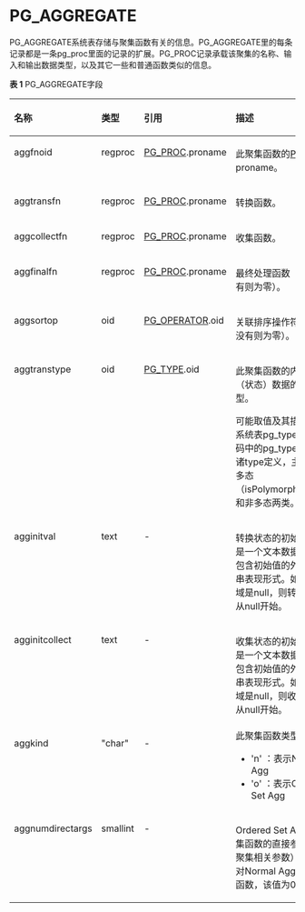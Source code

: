 # PG\_AGGREGATE<a name="ZH-CN_TOPIC_0289900746"></a>

PG\_AGGREGATE系统表存储与聚集函数有关的信息。PG\_AGGREGATE里的每条记录都是一条pg\_proc里面的记录的扩展。PG\_PROC记录承载该聚集的名称、输入和输出数据类型，以及其它一些和普通函数类似的信息。

**表 1**  PG\_AGGREGATE字段

<a name="zh-cn_topic_0283137420_zh-cn_topic_0237122266_zh-cn_topic_0059777833_t78348f63ee1d413abe2de0904b31eff5"></a>
<table><thead align="left"><tr id="zh-cn_topic_0283137420_zh-cn_topic_0237122266_zh-cn_topic_0059777833_r6f4b35ae2e6e452a9f6edadd9d513dc0"><th class="cellrowborder" valign="top" width="19.55%" id="mcps1.2.5.1.1"><p id="zh-cn_topic_0283137420_zh-cn_topic_0237122266_zh-cn_topic_0059777833_a19582f8192204642b048ba6e8797a25b"><a name="zh-cn_topic_0283137420_zh-cn_topic_0237122266_zh-cn_topic_0059777833_a19582f8192204642b048ba6e8797a25b"></a><a name="zh-cn_topic_0283137420_zh-cn_topic_0237122266_zh-cn_topic_0059777833_a19582f8192204642b048ba6e8797a25b"></a>名称</p>
</th>
<th class="cellrowborder" valign="top" width="13.530000000000001%" id="mcps1.2.5.1.2"><p id="zh-cn_topic_0283137420_zh-cn_topic_0237122266_zh-cn_topic_0059777833_aa99a45fc42a445aebb8976f1996d4ff8"><a name="zh-cn_topic_0283137420_zh-cn_topic_0237122266_zh-cn_topic_0059777833_aa99a45fc42a445aebb8976f1996d4ff8"></a><a name="zh-cn_topic_0283137420_zh-cn_topic_0237122266_zh-cn_topic_0059777833_aa99a45fc42a445aebb8976f1996d4ff8"></a>类型</p>
</th>
<th class="cellrowborder" valign="top" width="27.82%" id="mcps1.2.5.1.3"><p id="zh-cn_topic_0283137420_zh-cn_topic_0237122266_zh-cn_topic_0059777833_a7a77c327b4844e869145c59951ec4ff2"><a name="zh-cn_topic_0283137420_zh-cn_topic_0237122266_zh-cn_topic_0059777833_a7a77c327b4844e869145c59951ec4ff2"></a><a name="zh-cn_topic_0283137420_zh-cn_topic_0237122266_zh-cn_topic_0059777833_a7a77c327b4844e869145c59951ec4ff2"></a>引用</p>
</th>
<th class="cellrowborder" valign="top" width="39.1%" id="mcps1.2.5.1.4"><p id="zh-cn_topic_0283137420_zh-cn_topic_0237122266_zh-cn_topic_0059777833_a1f0cd8edd8b740cfa6f6efe73652afdb"><a name="zh-cn_topic_0283137420_zh-cn_topic_0237122266_zh-cn_topic_0059777833_a1f0cd8edd8b740cfa6f6efe73652afdb"></a><a name="zh-cn_topic_0283137420_zh-cn_topic_0237122266_zh-cn_topic_0059777833_a1f0cd8edd8b740cfa6f6efe73652afdb"></a>描述</p>
</th>
</tr>
</thead>
<tbody><tr id="zh-cn_topic_0283137420_zh-cn_topic_0237122266_zh-cn_topic_0059777833_r3b022eb846fb4c0c97ed1f81c87e5446"><td class="cellrowborder" valign="top" width="19.55%" headers="mcps1.2.5.1.1 "><p id="zh-cn_topic_0283137420_zh-cn_topic_0237122266_zh-cn_topic_0059777833_ad6b6de6abce74084a1c560fa3ea05394"><a name="zh-cn_topic_0283137420_zh-cn_topic_0237122266_zh-cn_topic_0059777833_ad6b6de6abce74084a1c560fa3ea05394"></a><a name="zh-cn_topic_0283137420_zh-cn_topic_0237122266_zh-cn_topic_0059777833_ad6b6de6abce74084a1c560fa3ea05394"></a>aggfnoid</p>
</td>
<td class="cellrowborder" valign="top" width="13.530000000000001%" headers="mcps1.2.5.1.2 "><p id="zh-cn_topic_0283137420_zh-cn_topic_0237122266_zh-cn_topic_0059777833_ac737df4a04874512836097580d7e353f"><a name="zh-cn_topic_0283137420_zh-cn_topic_0237122266_zh-cn_topic_0059777833_ac737df4a04874512836097580d7e353f"></a><a name="zh-cn_topic_0283137420_zh-cn_topic_0237122266_zh-cn_topic_0059777833_ac737df4a04874512836097580d7e353f"></a>regproc</p>
</td>
<td class="cellrowborder" valign="top" width="27.82%" headers="mcps1.2.5.1.3 "><p id="zh-cn_topic_0283137420_zh-cn_topic_0237122266_zh-cn_topic_0059777833_a4a1a0492f6b842d5baf94c9f1048429f"><a name="zh-cn_topic_0283137420_zh-cn_topic_0237122266_zh-cn_topic_0059777833_a4a1a0492f6b842d5baf94c9f1048429f"></a><a name="zh-cn_topic_0283137420_zh-cn_topic_0237122266_zh-cn_topic_0059777833_a4a1a0492f6b842d5baf94c9f1048429f"></a><a href="PG_PROC.md">PG_PROC</a>.proname</p>
</td>
<td class="cellrowborder" valign="top" width="39.1%" headers="mcps1.2.5.1.4 "><p id="zh-cn_topic_0283137420_zh-cn_topic_0237122266_p73401827141214"><a name="zh-cn_topic_0283137420_zh-cn_topic_0237122266_p73401827141214"></a><a name="zh-cn_topic_0283137420_zh-cn_topic_0237122266_p73401827141214"></a>此聚集函数的<a href="PG_PROC.md">PG_PROC</a> proname。</p>
</td>
</tr>
<tr id="zh-cn_topic_0283137420_zh-cn_topic_0237122266_zh-cn_topic_0059777833_rbab82d27081a471d9b5e4c0cb26dfa91"><td class="cellrowborder" valign="top" width="19.55%" headers="mcps1.2.5.1.1 "><p id="zh-cn_topic_0283137420_zh-cn_topic_0237122266_zh-cn_topic_0059777833_ae1530e82b0184a08af60efd9a0d89f13"><a name="zh-cn_topic_0283137420_zh-cn_topic_0237122266_zh-cn_topic_0059777833_ae1530e82b0184a08af60efd9a0d89f13"></a><a name="zh-cn_topic_0283137420_zh-cn_topic_0237122266_zh-cn_topic_0059777833_ae1530e82b0184a08af60efd9a0d89f13"></a>aggtransfn</p>
</td>
<td class="cellrowborder" valign="top" width="13.530000000000001%" headers="mcps1.2.5.1.2 "><p id="zh-cn_topic_0283137420_zh-cn_topic_0237122266_zh-cn_topic_0059777833_aa6e7924dca2f4288913052cb4f802bf2"><a name="zh-cn_topic_0283137420_zh-cn_topic_0237122266_zh-cn_topic_0059777833_aa6e7924dca2f4288913052cb4f802bf2"></a><a name="zh-cn_topic_0283137420_zh-cn_topic_0237122266_zh-cn_topic_0059777833_aa6e7924dca2f4288913052cb4f802bf2"></a>regproc</p>
</td>
<td class="cellrowborder" valign="top" width="27.82%" headers="mcps1.2.5.1.3 "><p id="zh-cn_topic_0283137420_zh-cn_topic_0237122266_zh-cn_topic_0059777833_a9ef57d1d15d9453a8dc3c8db6cc2c9cc"><a name="zh-cn_topic_0283137420_zh-cn_topic_0237122266_zh-cn_topic_0059777833_a9ef57d1d15d9453a8dc3c8db6cc2c9cc"></a><a name="zh-cn_topic_0283137420_zh-cn_topic_0237122266_zh-cn_topic_0059777833_a9ef57d1d15d9453a8dc3c8db6cc2c9cc"></a><a href="PG_PROC.md">PG_PROC</a>.proname</p>
</td>
<td class="cellrowborder" valign="top" width="39.1%" headers="mcps1.2.5.1.4 "><p id="zh-cn_topic_0283137420_zh-cn_topic_0237122266_zh-cn_topic_0059777833_a44d743e0231846c6b8e5d55510c9ea01"><a name="zh-cn_topic_0283137420_zh-cn_topic_0237122266_zh-cn_topic_0059777833_a44d743e0231846c6b8e5d55510c9ea01"></a><a name="zh-cn_topic_0283137420_zh-cn_topic_0237122266_zh-cn_topic_0059777833_a44d743e0231846c6b8e5d55510c9ea01"></a>转换函数。</p>
</td>
</tr>
<tr id="zh-cn_topic_0283137420_zh-cn_topic_0237122266_zh-cn_topic_0059777833_r59a6cefbfeb34b71b33910a4e09de7fb"><td class="cellrowborder" valign="top" width="19.55%" headers="mcps1.2.5.1.1 "><p id="zh-cn_topic_0283137420_zh-cn_topic_0237122266_zh-cn_topic_0059777833_a09dedc63c6204f48b39be056b677c0e2"><a name="zh-cn_topic_0283137420_zh-cn_topic_0237122266_zh-cn_topic_0059777833_a09dedc63c6204f48b39be056b677c0e2"></a><a name="zh-cn_topic_0283137420_zh-cn_topic_0237122266_zh-cn_topic_0059777833_a09dedc63c6204f48b39be056b677c0e2"></a>aggcollectfn</p>
</td>
<td class="cellrowborder" valign="top" width="13.530000000000001%" headers="mcps1.2.5.1.2 "><p id="zh-cn_topic_0283137420_zh-cn_topic_0237122266_zh-cn_topic_0059777833_ab608734f3b0543729e71a5956caa18ac"><a name="zh-cn_topic_0283137420_zh-cn_topic_0237122266_zh-cn_topic_0059777833_ab608734f3b0543729e71a5956caa18ac"></a><a name="zh-cn_topic_0283137420_zh-cn_topic_0237122266_zh-cn_topic_0059777833_ab608734f3b0543729e71a5956caa18ac"></a>regproc</p>
</td>
<td class="cellrowborder" valign="top" width="27.82%" headers="mcps1.2.5.1.3 "><p id="zh-cn_topic_0283137420_zh-cn_topic_0237122266_zh-cn_topic_0059777833_ab4684d84497845c2ad1cfea43a56dd72"><a name="zh-cn_topic_0283137420_zh-cn_topic_0237122266_zh-cn_topic_0059777833_ab4684d84497845c2ad1cfea43a56dd72"></a><a name="zh-cn_topic_0283137420_zh-cn_topic_0237122266_zh-cn_topic_0059777833_ab4684d84497845c2ad1cfea43a56dd72"></a><a href="PG_PROC.md">PG_PROC</a>.proname</p>
</td>
<td class="cellrowborder" valign="top" width="39.1%" headers="mcps1.2.5.1.4 "><p id="zh-cn_topic_0283137420_zh-cn_topic_0237122266_zh-cn_topic_0059777833_a0cae7f1ae562404e864e68024ae8da54"><a name="zh-cn_topic_0283137420_zh-cn_topic_0237122266_zh-cn_topic_0059777833_a0cae7f1ae562404e864e68024ae8da54"></a><a name="zh-cn_topic_0283137420_zh-cn_topic_0237122266_zh-cn_topic_0059777833_a0cae7f1ae562404e864e68024ae8da54"></a>收集函数。</p>
</td>
</tr>
<tr id="zh-cn_topic_0283137420_zh-cn_topic_0237122266_zh-cn_topic_0059777833_rcc027b919ab54c4abf9c1b923522be48"><td class="cellrowborder" valign="top" width="19.55%" headers="mcps1.2.5.1.1 "><p id="zh-cn_topic_0283137420_zh-cn_topic_0237122266_zh-cn_topic_0059777833_a989677b72f5244fdaae36b2122c76458"><a name="zh-cn_topic_0283137420_zh-cn_topic_0237122266_zh-cn_topic_0059777833_a989677b72f5244fdaae36b2122c76458"></a><a name="zh-cn_topic_0283137420_zh-cn_topic_0237122266_zh-cn_topic_0059777833_a989677b72f5244fdaae36b2122c76458"></a>aggfinalfn</p>
</td>
<td class="cellrowborder" valign="top" width="13.530000000000001%" headers="mcps1.2.5.1.2 "><p id="zh-cn_topic_0283137420_zh-cn_topic_0237122266_zh-cn_topic_0059777833_a71190dd8423541df847374f2e5bf66e8"><a name="zh-cn_topic_0283137420_zh-cn_topic_0237122266_zh-cn_topic_0059777833_a71190dd8423541df847374f2e5bf66e8"></a><a name="zh-cn_topic_0283137420_zh-cn_topic_0237122266_zh-cn_topic_0059777833_a71190dd8423541df847374f2e5bf66e8"></a>regproc</p>
</td>
<td class="cellrowborder" valign="top" width="27.82%" headers="mcps1.2.5.1.3 "><p id="zh-cn_topic_0283137420_zh-cn_topic_0237122266_zh-cn_topic_0059777833_ada972480e7ef4ddab0cdf6fa502f9a96"><a name="zh-cn_topic_0283137420_zh-cn_topic_0237122266_zh-cn_topic_0059777833_ada972480e7ef4ddab0cdf6fa502f9a96"></a><a name="zh-cn_topic_0283137420_zh-cn_topic_0237122266_zh-cn_topic_0059777833_ada972480e7ef4ddab0cdf6fa502f9a96"></a><a href="PG_PROC.md">PG_PROC</a>.proname</p>
</td>
<td class="cellrowborder" valign="top" width="39.1%" headers="mcps1.2.5.1.4 "><p id="zh-cn_topic_0283137420_zh-cn_topic_0237122266_zh-cn_topic_0059777833_a703bd0aac55b40dd839dcf6dc791a210"><a name="zh-cn_topic_0283137420_zh-cn_topic_0237122266_zh-cn_topic_0059777833_a703bd0aac55b40dd839dcf6dc791a210"></a><a name="zh-cn_topic_0283137420_zh-cn_topic_0237122266_zh-cn_topic_0059777833_a703bd0aac55b40dd839dcf6dc791a210"></a>最终处理函数（如果没有则为零）。</p>
</td>
</tr>
<tr id="zh-cn_topic_0283137420_zh-cn_topic_0237122266_zh-cn_topic_0059777833_rf7682b0b8f724925a09e14f27a37b454"><td class="cellrowborder" valign="top" width="19.55%" headers="mcps1.2.5.1.1 "><p id="zh-cn_topic_0283137420_zh-cn_topic_0237122266_zh-cn_topic_0059777833_a9298093344dc4d249f28641d17cf8d5a"><a name="zh-cn_topic_0283137420_zh-cn_topic_0237122266_zh-cn_topic_0059777833_a9298093344dc4d249f28641d17cf8d5a"></a><a name="zh-cn_topic_0283137420_zh-cn_topic_0237122266_zh-cn_topic_0059777833_a9298093344dc4d249f28641d17cf8d5a"></a>aggsortop</p>
</td>
<td class="cellrowborder" valign="top" width="13.530000000000001%" headers="mcps1.2.5.1.2 "><p id="zh-cn_topic_0283137420_zh-cn_topic_0237122266_zh-cn_topic_0059777833_a5683c3c1a25341f0b41858e79a791922"><a name="zh-cn_topic_0283137420_zh-cn_topic_0237122266_zh-cn_topic_0059777833_a5683c3c1a25341f0b41858e79a791922"></a><a name="zh-cn_topic_0283137420_zh-cn_topic_0237122266_zh-cn_topic_0059777833_a5683c3c1a25341f0b41858e79a791922"></a>oid</p>
</td>
<td class="cellrowborder" valign="top" width="27.82%" headers="mcps1.2.5.1.3 "><p id="zh-cn_topic_0283137420_zh-cn_topic_0237122266_zh-cn_topic_0059777833_a7f0248b191714edbbec6aed7f696f7f0"><a name="zh-cn_topic_0283137420_zh-cn_topic_0237122266_zh-cn_topic_0059777833_a7f0248b191714edbbec6aed7f696f7f0"></a><a name="zh-cn_topic_0283137420_zh-cn_topic_0237122266_zh-cn_topic_0059777833_a7f0248b191714edbbec6aed7f696f7f0"></a><a href="PG_OPERATOR.md">PG_OPERATOR</a>.oid</p>
</td>
<td class="cellrowborder" valign="top" width="39.1%" headers="mcps1.2.5.1.4 "><p id="zh-cn_topic_0283137420_zh-cn_topic_0237122266_zh-cn_topic_0059777833_aa946374548ce4624aeebdb7bf55983ed"><a name="zh-cn_topic_0283137420_zh-cn_topic_0237122266_zh-cn_topic_0059777833_aa946374548ce4624aeebdb7bf55983ed"></a><a name="zh-cn_topic_0283137420_zh-cn_topic_0237122266_zh-cn_topic_0059777833_aa946374548ce4624aeebdb7bf55983ed"></a>关联排序操作符（如果没有则为零）。</p>
</td>
</tr>
<tr id="zh-cn_topic_0283137420_zh-cn_topic_0237122266_zh-cn_topic_0059777833_ra97edffba17641c9b3cd7a5e43ad01e8"><td class="cellrowborder" valign="top" width="19.55%" headers="mcps1.2.5.1.1 "><p id="zh-cn_topic_0283137420_zh-cn_topic_0237122266_zh-cn_topic_0059777833_a8afb91f50dd1429d9fe89d73b3af0a77"><a name="zh-cn_topic_0283137420_zh-cn_topic_0237122266_zh-cn_topic_0059777833_a8afb91f50dd1429d9fe89d73b3af0a77"></a><a name="zh-cn_topic_0283137420_zh-cn_topic_0237122266_zh-cn_topic_0059777833_a8afb91f50dd1429d9fe89d73b3af0a77"></a>aggtranstype</p>
</td>
<td class="cellrowborder" valign="top" width="13.530000000000001%" headers="mcps1.2.5.1.2 "><p id="zh-cn_topic_0283137420_zh-cn_topic_0237122266_zh-cn_topic_0059777833_ae6cad39facca4bad8752d4f3d25cca97"><a name="zh-cn_topic_0283137420_zh-cn_topic_0237122266_zh-cn_topic_0059777833_ae6cad39facca4bad8752d4f3d25cca97"></a><a name="zh-cn_topic_0283137420_zh-cn_topic_0237122266_zh-cn_topic_0059777833_ae6cad39facca4bad8752d4f3d25cca97"></a>oid</p>
</td>
<td class="cellrowborder" valign="top" width="27.82%" headers="mcps1.2.5.1.3 "><p id="zh-cn_topic_0283137420_zh-cn_topic_0237122266_zh-cn_topic_0059777833_ac2065ff72197433e8ffd8eb22822b8fa"><a name="zh-cn_topic_0283137420_zh-cn_topic_0237122266_zh-cn_topic_0059777833_ac2065ff72197433e8ffd8eb22822b8fa"></a><a name="zh-cn_topic_0283137420_zh-cn_topic_0237122266_zh-cn_topic_0059777833_ac2065ff72197433e8ffd8eb22822b8fa"></a><a href="PG_TYPE.md">PG_TYPE</a>.oid</p>
</td>
<td class="cellrowborder" valign="top" width="39.1%" headers="mcps1.2.5.1.4 "><p id="zh-cn_topic_0283137420_zh-cn_topic_0237122266_zh-cn_topic_0059777833_a3eec720a4a954a93a7c009ce378b12e8"><a name="zh-cn_topic_0283137420_zh-cn_topic_0237122266_zh-cn_topic_0059777833_a3eec720a4a954a93a7c009ce378b12e8"></a><a name="zh-cn_topic_0283137420_zh-cn_topic_0237122266_zh-cn_topic_0059777833_a3eec720a4a954a93a7c009ce378b12e8"></a>此聚集函数的内部转换（状态）数据的数据类型。</p>
<p id="p1149103473811"><a name="p1149103473811"></a><a name="p1149103473811"></a>可能取值及其描述见于系统表pg_type或查看源码中的pg_type.h文件中诸type定义，主要分为多态（isPolymorphicType）和非多态两类。</p>
</td>
</tr>
<tr id="zh-cn_topic_0283137420_zh-cn_topic_0237122266_zh-cn_topic_0059777833_r2d73907919b448a287cbcae422f2e01e"><td class="cellrowborder" valign="top" width="19.55%" headers="mcps1.2.5.1.1 "><p id="zh-cn_topic_0283137420_zh-cn_topic_0237122266_zh-cn_topic_0059777833_a7fa5dcd0dbac4c539d73c81435f1dd5e"><a name="zh-cn_topic_0283137420_zh-cn_topic_0237122266_zh-cn_topic_0059777833_a7fa5dcd0dbac4c539d73c81435f1dd5e"></a><a name="zh-cn_topic_0283137420_zh-cn_topic_0237122266_zh-cn_topic_0059777833_a7fa5dcd0dbac4c539d73c81435f1dd5e"></a>agginitval</p>
</td>
<td class="cellrowborder" valign="top" width="13.530000000000001%" headers="mcps1.2.5.1.2 "><p id="zh-cn_topic_0283137420_zh-cn_topic_0237122266_zh-cn_topic_0059777833_af160bbef970d44f58d54f3bc8f424bfc"><a name="zh-cn_topic_0283137420_zh-cn_topic_0237122266_zh-cn_topic_0059777833_af160bbef970d44f58d54f3bc8f424bfc"></a><a name="zh-cn_topic_0283137420_zh-cn_topic_0237122266_zh-cn_topic_0059777833_af160bbef970d44f58d54f3bc8f424bfc"></a>text</p>
</td>
<td class="cellrowborder" valign="top" width="27.82%" headers="mcps1.2.5.1.3 "><p id="zh-cn_topic_0283137420_zh-cn_topic_0237122266_zh-cn_topic_0059777833_a64c67b6ae2ef4bd9b28cde575c1d1d32"><a name="zh-cn_topic_0283137420_zh-cn_topic_0237122266_zh-cn_topic_0059777833_a64c67b6ae2ef4bd9b28cde575c1d1d32"></a><a name="zh-cn_topic_0283137420_zh-cn_topic_0237122266_zh-cn_topic_0059777833_a64c67b6ae2ef4bd9b28cde575c1d1d32"></a>-</p>
</td>
<td class="cellrowborder" valign="top" width="39.1%" headers="mcps1.2.5.1.4 "><p id="zh-cn_topic_0283137420_zh-cn_topic_0237122266_zh-cn_topic_0059777833_a397acde1a6774ac9b724802a948b0b90"><a name="zh-cn_topic_0283137420_zh-cn_topic_0237122266_zh-cn_topic_0059777833_a397acde1a6774ac9b724802a948b0b90"></a><a name="zh-cn_topic_0283137420_zh-cn_topic_0237122266_zh-cn_topic_0059777833_a397acde1a6774ac9b724802a948b0b90"></a>转换状态的初始值。这是一个文本数据域，它包含初始值的外部字符串表现形式。如果数据域是null，则转换状态值从null开始。</p>
</td>
</tr>
<tr id="zh-cn_topic_0283137420_zh-cn_topic_0237122266_zh-cn_topic_0059777833_re36650e3c8064a8fa49e6e9998bb29ee"><td class="cellrowborder" valign="top" width="19.55%" headers="mcps1.2.5.1.1 "><p id="zh-cn_topic_0283137420_zh-cn_topic_0237122266_zh-cn_topic_0059777833_af87c2136b8ca4d17955bbc8c4cc00c9e"><a name="zh-cn_topic_0283137420_zh-cn_topic_0237122266_zh-cn_topic_0059777833_af87c2136b8ca4d17955bbc8c4cc00c9e"></a><a name="zh-cn_topic_0283137420_zh-cn_topic_0237122266_zh-cn_topic_0059777833_af87c2136b8ca4d17955bbc8c4cc00c9e"></a>agginitcollect</p>
</td>
<td class="cellrowborder" valign="top" width="13.530000000000001%" headers="mcps1.2.5.1.2 "><p id="zh-cn_topic_0283137420_zh-cn_topic_0237122266_zh-cn_topic_0059777833_ae85898fbefeb4d618d4c41199a26aaa2"><a name="zh-cn_topic_0283137420_zh-cn_topic_0237122266_zh-cn_topic_0059777833_ae85898fbefeb4d618d4c41199a26aaa2"></a><a name="zh-cn_topic_0283137420_zh-cn_topic_0237122266_zh-cn_topic_0059777833_ae85898fbefeb4d618d4c41199a26aaa2"></a>text</p>
</td>
<td class="cellrowborder" valign="top" width="27.82%" headers="mcps1.2.5.1.3 "><p id="zh-cn_topic_0283137420_zh-cn_topic_0237122266_zh-cn_topic_0059777833_adab7fbf03fb8486aa94f3b208fc5584d"><a name="zh-cn_topic_0283137420_zh-cn_topic_0237122266_zh-cn_topic_0059777833_adab7fbf03fb8486aa94f3b208fc5584d"></a><a name="zh-cn_topic_0283137420_zh-cn_topic_0237122266_zh-cn_topic_0059777833_adab7fbf03fb8486aa94f3b208fc5584d"></a>-</p>
</td>
<td class="cellrowborder" valign="top" width="39.1%" headers="mcps1.2.5.1.4 "><p id="zh-cn_topic_0283137420_zh-cn_topic_0237122266_zh-cn_topic_0059777833_afacf9055489f4e68a3734ce70a1b4aa3"><a name="zh-cn_topic_0283137420_zh-cn_topic_0237122266_zh-cn_topic_0059777833_afacf9055489f4e68a3734ce70a1b4aa3"></a><a name="zh-cn_topic_0283137420_zh-cn_topic_0237122266_zh-cn_topic_0059777833_afacf9055489f4e68a3734ce70a1b4aa3"></a>收集状态的初始值。这是一个文本数据域，它包含初始值的外部字符串表现形式。如果数据域是null，则收集状态值从null开始。</p>
</td>
</tr>
<tr id="zh-cn_topic_0283137420_zh-cn_topic_0237122266_row13583185155216"><td class="cellrowborder" valign="top" width="19.55%" headers="mcps1.2.5.1.1 "><p id="zh-cn_topic_0283137420_zh-cn_topic_0237122266_p17583951195211"><a name="zh-cn_topic_0283137420_zh-cn_topic_0237122266_p17583951195211"></a><a name="zh-cn_topic_0283137420_zh-cn_topic_0237122266_p17583951195211"></a>aggkind</p>
</td>
<td class="cellrowborder" valign="top" width="13.530000000000001%" headers="mcps1.2.5.1.2 "><p id="zh-cn_topic_0283137420_zh-cn_topic_0237122266_p195839513525"><a name="zh-cn_topic_0283137420_zh-cn_topic_0237122266_p195839513525"></a><a name="zh-cn_topic_0283137420_zh-cn_topic_0237122266_p195839513525"></a>"char"</p>
</td>
<td class="cellrowborder" valign="top" width="27.82%" headers="mcps1.2.5.1.3 "><p id="zh-cn_topic_0283137420_zh-cn_topic_0237122266_p1158375125213"><a name="zh-cn_topic_0283137420_zh-cn_topic_0237122266_p1158375125213"></a><a name="zh-cn_topic_0283137420_zh-cn_topic_0237122266_p1158375125213"></a>-</p>
</td>
<td class="cellrowborder" valign="top" width="39.1%" headers="mcps1.2.5.1.4 "><div class="p" id="zh-cn_topic_0283137420_zh-cn_topic_0237122266_p14944809242"><a name="zh-cn_topic_0283137420_zh-cn_topic_0237122266_p14944809242"></a><a name="zh-cn_topic_0283137420_zh-cn_topic_0237122266_p14944809242"></a>此聚集函数类型：<a name="zh-cn_topic_0283137420_zh-cn_topic_0237122266_ul173372515244"></a><a name="zh-cn_topic_0283137420_zh-cn_topic_0237122266_ul173372515244"></a><ul id="zh-cn_topic_0283137420_zh-cn_topic_0237122266_ul173372515244"><li>'n' ：表示Normal Agg</li><li>'o' ：表示Ordered Set Agg</li></ul>
</div>
</td>
</tr>
<tr id="zh-cn_topic_0283137420_zh-cn_topic_0237122266_row10557174195811"><td class="cellrowborder" valign="top" width="19.55%" headers="mcps1.2.5.1.1 "><p id="zh-cn_topic_0283137420_zh-cn_topic_0237122266_p10558174205818"><a name="zh-cn_topic_0283137420_zh-cn_topic_0237122266_p10558174205818"></a><a name="zh-cn_topic_0283137420_zh-cn_topic_0237122266_p10558174205818"></a>aggnumdirectargs</p>
</td>
<td class="cellrowborder" valign="top" width="13.530000000000001%" headers="mcps1.2.5.1.2 "><p id="zh-cn_topic_0283137420_zh-cn_topic_0237122266_p1855817419581"><a name="zh-cn_topic_0283137420_zh-cn_topic_0237122266_p1855817419581"></a><a name="zh-cn_topic_0283137420_zh-cn_topic_0237122266_p1855817419581"></a>smallint</p>
</td>
<td class="cellrowborder" valign="top" width="27.82%" headers="mcps1.2.5.1.3 "><p id="zh-cn_topic_0283137420_zh-cn_topic_0237122266_p105582410586"><a name="zh-cn_topic_0283137420_zh-cn_topic_0237122266_p105582410586"></a><a name="zh-cn_topic_0283137420_zh-cn_topic_0237122266_p105582410586"></a>-</p>
</td>
<td class="cellrowborder" valign="top" width="39.1%" headers="mcps1.2.5.1.4 "><p id="zh-cn_topic_0283137420_zh-cn_topic_0237122266_p3895449276"><a name="zh-cn_topic_0283137420_zh-cn_topic_0237122266_p3895449276"></a><a name="zh-cn_topic_0283137420_zh-cn_topic_0237122266_p3895449276"></a>Ordered Set Agg类型聚集函数的直接参数（非聚集相关参数）数量。对Normal Agg类型聚集函数，该值为0。</p>
</td>
</tr>
</tbody>
</table>

